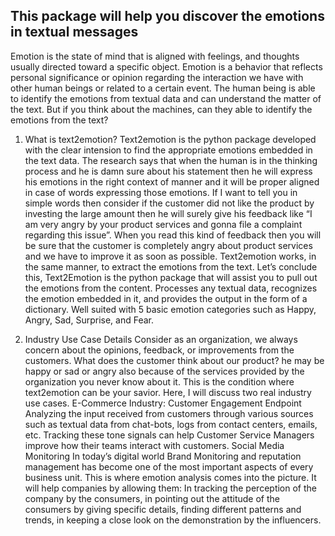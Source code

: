 ## This package will help you discover the emotions in textual messages

Emotion is the state of mind that is aligned with feelings, and thoughts usually directed toward a specific object. Emotion is a behavior that reflects personal significance or opinion regarding the interaction we have with other human beings or related to a certain event. The human being is able to identify the emotions from textual data and can understand the matter of the text. But if you think about the machines, can they able to identify the emotions from the text?

1. What is text2emotion?
Text2emotion is the python package developed with the clear intension to find the appropriate emotions embedded in the text data. The research says that when the human is in the thinking process and he is damn sure about his statement then he will express his emotions in the right context of manner and it will be proper aligned in case of words expressing those emotions.
If I want to tell you in simple words then consider if the customer did not like the product by investing the large amount then he will surely give his feedback like “I am very angry by your product services and gonna file a complaint regarding this issue”. When you read this kind of feedback then you will be sure that the customer is completely angry about product services and we have to improve it as soon as possible. Text2emotion works, in the same manner, to extract the emotions from the text.
Let’s conclude this, Text2Emotion is the python package that will assist you to pull out the emotions from the content.
Processes any textual data, recognizes the emotion embedded in it, and provides the output in the form of a dictionary.
Well suited with 5 basic emotion categories such as Happy, Angry, Sad, Surprise, and Fear.



3. Industry Use Case Details
Consider as an organization, we always concern about the opinions, feedback, or improvements from the customers. What does the customer think about our product? he may be happy or sad or angry also because of the services provided by the organization you never know about it. This is the condition where text2emotion can be your savior. Here, I will discuss two real industry use cases.
E-Commerce Industry: Customer Engagement Endpoint
Analyzing the input received from customers through various sources such as textual data from chat-bots, logs from contact centers, emails, etc. Tracking these tone signals can help Customer Service Managers improve how their teams interact with customers.
Social Media Monitoring
In today’s digital world Brand Monitoring and reputation management has become one of the most important aspects of every business unit. This is where emotion analysis comes into the picture. It will help companies by allowing them: In tracking the perception of the company by the consumers, in pointing out the attitude of the consumers by giving specific details, finding different patterns and trends, in keeping a close look on the demonstration by the influencers.
